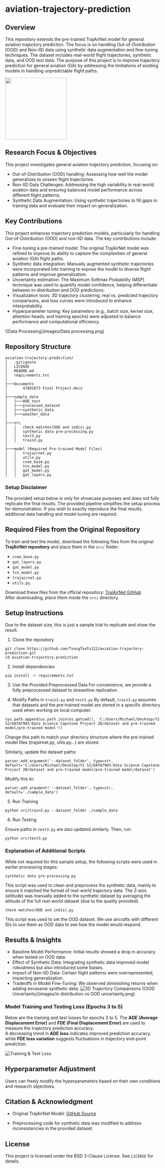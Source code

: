 # aviation-trajectory-prediction
## Overview
This repository extends the pre-trained TrajAirNet model for general aviation trajectory prediction. The focus is on handling Out-of-Distribution (OOD) and Non-IID data using synthetic data augmentation and fine-tuning techniques. The dataset includes real-world flight trajectories, synthetic data, and OOD test data. The purpose of this project is to improve trajectory prediction for general aviation (GA) by addressing the limitations of existing models in handling unpredictable flight paths.

<img src="images/workflow.png" width="200">

## Research Focus & Objectives
This project investigates general aviation trajectory prediction, focusing on:

- Out-of-Distribution (OOD) handling: Assessing how well the model generalizes to unseen flight trajectories.
- Non-IID Data Challenges: Addressing the high variability in real-world aviation data and ensuring balanced model performance across different flight patterns.
- Synthetic Data Augmentation: Using synthetic trajectories to fill gaps in training data and
evaluate their impact on generalization.

## Key Contributions
This project enhances trajectory prediction models, particularly for handling Out-of-Distribution (OOD) and non-IID data. The key contributions include:

- Fine-tuning a pre-trained model: The original TrajAirNet model was refined to improve its ability to capture the complexities of general aviation (GA) flight paths.
- Synthetic data integration: Manually augmented synthetic trajectories were incorporated into training to expose the model to diverse flight patterns and improve generalization.
- Uncertainty estimation: The Maximum Softmax Probability (MSP) technique was used to quantify model confidence, helping differentiate between in-distribution and OOD predictions.
- Visualization tools: 3D trajectory clustering, real vs. predicted trajectory comparisons, and loss curves were introduced to enhance interpretability.
- Hyperparameter tuning: Key parameters (e.g., batch size, kernel size, attention heads, and training epochs) were adjusted to balance performance and computational efficiency.

![Data Processing](images/Data processing.png)

## Repository Structure
```
aviation-trajectory-prediction/
│   .gitignore
│   LICENSE
│   README.md
│   requirements.txt
│
├───Documents
│       47801873 Final Project.docx
│
├───sample_data
│   ├───OOD_test
│   ├───processed_dataset
│   ├───synthetic_data
│   ├───weather_data
│
├───src
│   │   check matches(OOD and indis).py
│   │   synthetic data pre-processing.py
│   │   test3.py
│   │   train3.py
│
├───model (Required Pre-trained Model Files)
│   │   trajairnet.py
│   │   utils.py
│   │   cvae_base.py
│   │   tcn_model.py
│   │   gat_model.py
│   │   gat_layers.py
```

### Setup Disclaimer
The provided setup below is only for showcase purposes and does not fully replicate the final results. The provided pipeline simplifies the setup process for demonstration. If you wish to exactly reproduce the final results, additional data handling and model tuning are required.  

## Required Files from the Original Repository
To train and test the model, download the following files from the original **TrajAirNet repository** and place them in the `src/` folder:

- `cvae_base.py`
- `gat_layers.py`
- `gat_model.py`
- `tcn_model.py`
- `trajairnet.py`
- `utils.py`

Download these files from the official repository: [TrajAirNet GitHub](https://github.com/castacks/trajairnet)  
After downloading, place them inside the `src/` directory.

## Setup Instructions
Due to the dataset size, this is just a sample trial to replicate and show the result.
1. Clone the repository
```
git clone https://github.com/TsungTseTu122/aviation-trajectory-prediction.git
cd aviation-trajectory-prediction
```

2. Install dependencies
```
pip install -r requirements.txt
```

3. Use the Provided Preprocessed Data
For convenience, we provide a fully preprocessed dataset to streamline replication.

4. Modify Paths in `train3.py` and `test3.py`
By default, `train3.py` assumes that datasets and the pre-trained model are stored in a specific directory used when working on local computer:
```
sys.path.append(os.path.join(os.getcwd(), 'C:/Users/Michael/Desktop/Y2 S2/DATA7903-Data Science Capstone Project 2B/dataset and pre-trained model/pre-trained model'))
```
Change this path to match your directory structure where the pre-trained model files (trajairnet.py, utils.py...) are stored.

Similarly, update the dataset paths:
```
parser.add_argument('--dataset_folder', type=str, default='C:/Users/Michael/Desktop/Y2 S2/DATA7903-Data Science Capstone Project 2B/dataset and pre-trained model/pre-trained model/dataset')
```
Modify this to:
```
parser.add_argument('--dataset_folder', type=str, default='./sample_data')
```
5. Run Training
```
python src/train3.py --dataset_folder ./sample_data
```
6. Run Testing

Ensure paths in `test3.py` are also updated similarly. Then, run:
```
python src/test3.py
```

### Explanation of Additional Scripts
While not required for this sample setup, the following scripts were used in earlier processing stages:

`synthetic data pre-processing.py`

This script was used to clean and preprocess the synthetic data, mainly to ensure it matched the format of real-world trajectory data.
The Z-axis (altitude) was manually added to the synthetic dataset by averaging the altitude of the full real-world dataset (due to the quality provided).

`check matches(OOD and indis).py`

This script was used to set the OOD dataset. We use aircrafts with different IDs to use them as OOD data to see how the model would respond.

## Results & Insights
- Baseline Model Performance: Initial results showed a drop in accuracy when tested on OOD data.
- Effect of Synthetic Data: Integrating synthetic data improved model robustness but also introduced some biases.
- Impact of Non-IID Data: Certain flight patterns were overrepresented, impacting generalization.
- Tradeoffs in Model Fine-Tuning: We observed diminishing returns when adding excessive synthetic data.
![3D Trajectory Comparisons](images/final_trajectory_collage.png)
![OOD Uncertainty](images/in distribution vs OOD uncertainty.png)


### Model Training and Testing Loss (Epochs 3 to 5)
Below are the training and test losses for epochs 3 to 5. The **ADE (Average Displacement Error)** and **FDE (Final Displacement Error)** are used to measure the trajectory prediction accuracy.  
A decreasing trend in **ADE loss** indicates improved prediction accuracy, while **FDE loss variation** suggests fluctuations in trajectory end-point prediction.

![Training & Test Loss](images/epoch_3to5_loss.png)

## Hyperparameter Adjustment

Users can freely modify the hyperparameters based on their own conditions and research objectives.

## Citation & Acknowledgment
- Original TrajAirNet Model: [GitHub Source](https://github.com/castacks/trajairnet)

- Preprocessing code for synthetic data was modified to address inconsistencies in the provided dataset.

## License

This project is licensed under the BSD 3-Clause License. See `LICENSE` for details.
